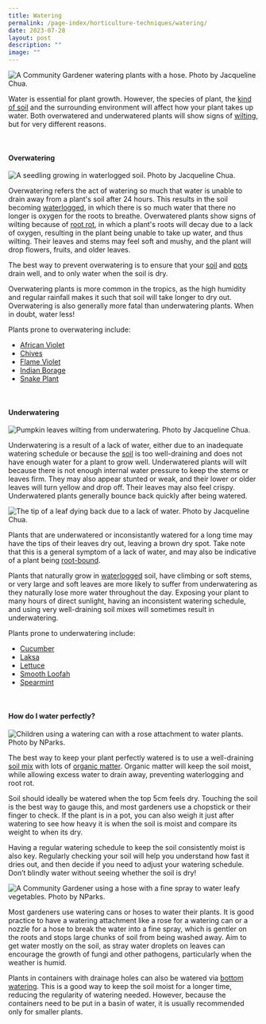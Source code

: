 ```yaml
---
title: Watering
permalink: /page-index/horticulture-techniques/watering/
date: 2023-07-28
layout: post
description: ""
image: ""
---
```

<section>
	<img title="A Community Gardener watering plants with a hose. Photo by Jacqueline Chua." src="/images/Gardeners/Kampung%20Admiralty%20(4).jpg">
	<p>Water is essential for plant growth. However, the species of plant, the <a href="/page-index/horticulture-techniques/soil/">kind of soil</a> and the surrounding environment will affect how your plant takes up water. Both overwatered and underwatered plants will show signs of <a href="/page-index/plant-problems/wilting/">wilting</a>, but for very different reasons. </p>
	<br>
</section>

<section>
	<h4>Overwatering</h4>
	<img title="A seedling growing in waterlogged soil. Photo by Jacqueline Chua." src="/images/Plant%20problems/waterlogging_jacchua.jpg">
	<p>Overwatering refers  the act of watering so much that water is unable to drain away from a plant's soil after 24 hours. This results in the soil becoming  <a href="/page-index/plant-problems/waterlogging/">waterlogged</a>, in which there is so much water that there no longer is oxygen for the roots to breathe. Overwatered plants show signs of wilting because of <a href="/page-index/plant-problems/root-rot/">root rot</a>, in which a plant's roots will decay due to a lack of oxygen, resulting in the plant being unable to take up water, and thus wilting. Their leaves and stems may feel soft and mushy, and the plant will drop flowers, fruits, and older leaves.</p>
	<p>The best way to prevent overwatering is to ensure that your <a href="/page-index/horticulture-techniques/soil/">soil</a> and <a href="/page-index/horticulture-techniques/planting-in-containers/">pots</a> drain well, and to only water when the soil is dry.</p> 
	<p>Overwatering plants is more common in the tropics, as the high humidity and regular rainfall makes it such that soil will take longer to dry out. Overwatering is also generally more fatal than underwatering plants. When in doubt, water less!</p>
	<p>Plants prone to overwatering include:</p>
	<ul>
		<li><a href="/page-index/ornamental-plants/african-violet/">African Violet</a></li>
		<li><a href="/page-index/edible-plants/chives/">Chives</a></li>
		<li><a href="/page-index/ornamental-plants/flame-violet/">Flame Violet</a></li>
		<li><a href="/page-index/edible-plants/indian-borage/">Indian Borage</a></li>
		<li><a href="/page-index/ornamental-plants/snake-plant/">Snake Plant</a></li>
	</ul>
	<br>
</section>

<section>
	<h4>Underwatering</h4>
	<img title="Pumpkin leaves wilting from underwatering. Photo by Jacqueline Chua." src="/images/Plant%20problems/Wilting_JacChua%20(2).jpg">
	<p>Underwatering is a result of a lack of water, either due to an inadequate watering schedule or because the <a href="/page-index/horticulture-techniques/soil/">soil</a> is too well-draining and does not have enough water for a plant to grow well. Underwatered plants will wilt because there is not enough internal water pressure to keep the stems or leaves firm. They may also appear stunted or weak, and their lower or older leaves will turn yellow and drop off. Their leaves may also feel crispy. Underwatered plants generally bounce back quickly after being watered.</p>
	<img title="The tip of a leaf dying back due to a lack of water. Photo by Jacqueline Chua." src="/images/Plant%20problems/tipburn_lackofwater_jacquelinechua.jpg">
	<p>Plants that are underwatered or inconsistantly watered for a long time may have the tips of their leaves dry out, leaving a brown dry spot. Take note that this is a general symptom of a lack of water, and may also be indicative of a plant being <a href="/page-index/plant-problems/root-bound/">root-bound</a>.</p>
	<p>Plants that naturally grow in <a href="/page-index/plant-problems/waterlogging/">waterlogged</a> soil, have climbing or soft stems, or very large and soft leaves are more likely to suffer from underwatering as they naturally lose more water throughout the day. Exposing your plant to many hours of direct sunlight, having an inconsistent watering schedule, and using very well-draining soil mixes will sometimes result in underwatering.</p>
	<p>Plants prone to underwatering include:</p>
	<ul>
		<li><a href="/page-index/edible-plants/cucumber/">Cucumber</a></li>
		<li><a href="/page-index/edible-plants/laksa/">Laksa</a></li>
		<li><a href="/page-index/edible-plants/lettuce/">Lettuce</a></li>
		<li><a href="/page-index/edible-plants/smooth-loofah/">Smooth Loofah</a></li>
		<li><a href="/page-index/edible-plants/spearmint/">Spearmint</a></li>
	</ul>
	<br>
</section>

<section>
	<h4>How do I water perfectly?</h4>
	<img title="Children using a watering can with a rose attachment to water plants. Photo by NParks." src="/images/Gardeners/Kids%20(3).jpg">
	<p>The best way to keep your plant perfectly watered is to use a well-draining <a href="/page-index/horticulture-techniques/soil/">soil mix</a> with lots of <a href="/page-index/horticulture-techniques/soil-amendments/">organic matter</a>. Organic matter will keep the soil moist, while allowing excess water to drain away, preventing waterlogging and root rot. </p>
	<p>Soil should ideally be watered when the top 5cm feels dry. Touching the soil is the best way to gauge this, and most gardeners use a chopstick or their finger to check. If the plant is in a pot, you can also weigh it just after watering to see how heavy it is when the soil is moist and compare its weight to when its dry.</p>
	<p>Having a regular watering schedule to keep the soil consistently moist is also key. Regularly checking your soil will help you understand how fast it dries out, and then decide if you need to adjust your watering schedule. Don’t blindly water without seeing whether the soil is dry!</p>
	<img title="A Community Gardener using a hose with a fine spray to water leafy vegetables. Photo by NParks." src="/images/Gardeners/Woodlands%20zone%202%20(47).jpg">
	<p>Most gardeners use watering cans or hoses to water their plants. It is good practice to have a watering attachment like a rose for a watering can or a nozzle for a hose to break the water into a fine spray, which is gentler on the roots and stops large chunks of soil from being washed away. Aim to get water mostly on the soil, as stray water droplets on leaves can encourage the growth of fungi and other pathogens, particularly when the weather is humid.</p>
	<p>Plants in containers with drainage holes can also be watered via <a href="/page-index/horticulture-techniques/bottom-watering/">bottom watering</a>. This is a good way to keep the soil moist for a longer time, reducing the regularity of watering needed. However, because the containers need to be put in a basin of water, it is usually recommended only for smaller plants.</p>
	<br>
</section>